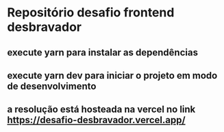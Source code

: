 
# Repositório desafio frontend desbravador
## execute yarn para instalar as dependências
## execute yarn dev para iniciar o projeto em modo de desenvolvimento 
## a resolução está hosteada na vercel no link https://desafio-desbravador.vercel.app/
